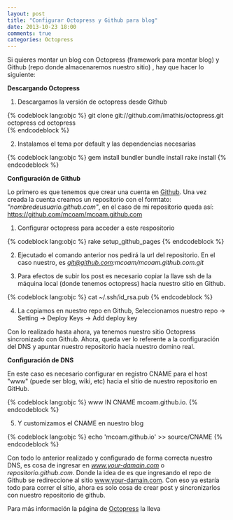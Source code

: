 ```yaml
---
layout: post
title: "Configurar Octopress y Github para blog"
date: 2013-10-23 18:00
comments: true
categories: Octopress
---
```


Si quieres montar un blog con Octopress (framework para montar blog) y Github (repo donde almacenaremos nuestro sitio) , hay que hacer lo siguiente:

**Descargando Octopress**

1. Descargamos la versión de octopress desde Github

{% codeblock lang:objc %}
git clone git://github.com/imathis/octopress.git octopress 
cd octopress    
{% endcodeblock %}

2. Instalamos el tema por default y las dependencias necesarias

{% codeblock lang:objc %}
gem install bundler
bundle install
rake install
{% endcodeblock %}

**Configuración de Github**

Lo primero es que tenemos que crear una cuenta en <a href="https://www.github.com/">Github</a>. Una vez creada la cuenta creamos un repositorio con el formtato: <i>"nombredeusuario.github.com"</i>,  en el caso de mi repositorio queda así: https://github.com/mcoam/mcoam.github.com

1. Configurar octopress para acceder a este respositorio

{% codeblock lang:objc %}
 rake setup_github_pages
{% endcodeblock %}

2. Ejecutado el comando anterior nos pedirá la url del repositorio. En el caso nuestro, es <i>git@github.com:mcoam/mcoam.github.com.git</i>


3. Para efectos de subir los post es necesario copiar la llave ssh de la máquina local (donde tenemos octopress) hacia nuestro sitio en Github.

<!-- more -->
{% codeblock lang:objc %}
  cat ~/.ssh/id_rsa.pub
{% endcodeblock %}

4. La copiamos en nuestro repo en Github, Seleccionamos nuestro repo -> Setting -> Deploy Keys -> Add deploy key

Con lo realizado hasta ahora, ya tenemos nuestro sitio Octopress sincronizado con Github. Ahora, queda ver lo referente a la configuración del DNS y apuntar nuestro repositorio hacia nuestro domino real. 


**Configuración de DNS**

En este caso es necesario configurar en registro CNAME para el host "www" (puede ser blog, wiki, etc) hacia el sitio de nuestro repositorio en GitHub.

{% codeblock lang:objc %}
www             IN      CNAME   mcoam.github.io.
{% endcodeblock %}

5. Y customizamos el CNAME en nuestro blog

{% codeblock lang:objc %}
echo 'mcoam.github.io' >> source/CNAME
{% endcodeblock %}


Con todo lo anterior realizado y configurado de forma correcta nuestro DNS, es cosa de ingresar en <i>www.your-damain.com</i> o <i>repositorio.github.com</i>. Donde la idea de es que ingresando el repo de Github se redireccione al sitio www.your-damain.com.
Con eso ya estaría todo para correr el sitio, ahora es solo cosa de crear post y sincronizarlos con nuestro repositorio de github. 

Para más información la página de <a href="http://octopress.org/docs/deploying/github/">Octopress</a> la lleva  
